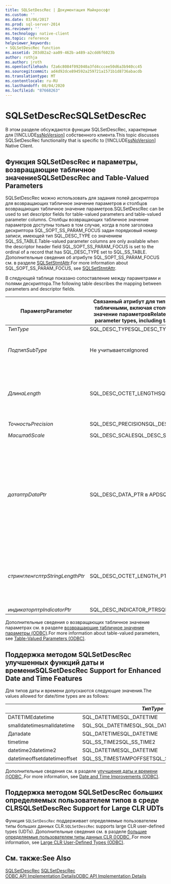 ```yaml
---
title: SQLSetDescRec | Документация Майкрософт
ms.custom: ''
ms.date: 03/06/2017
ms.prod: sql-server-2014
ms.reviewer: ''
ms.technology: native-client
ms.topic: reference
helpviewer_keywords:
- SQLSetDescRec function
ms.assetid: 203d02a2-aa09-462b-a489-a2cdd6f6023b
author: rothja
ms.author: jroth
ms.openlocfilehash: f2a6c8084f092040a3fd4cccee50d6a3b940cc45
ms.sourcegitcommit: ad4d92dce894592a259721a1571b1d8736abacdb
ms.translationtype: MT
ms.contentlocale: ru-RU
ms.lasthandoff: 08/04/2020
ms.locfileid: "87668263"
---
```

# <a name="sqlsetdescrec"></a><span data-ttu-id="38f52-102">SQLSetDescRec</span><span class="sxs-lookup"><span data-stu-id="38f52-102">SQLSetDescRec</span></span>
  <span data-ttu-id="38f52-103">В этом разделе обсуждаются функции SQLSetDescRec, характерные для [!INCLUDE[ssNoVersion](../../includes/ssnoversion-md.md)] собственного клиента.</span><span class="sxs-lookup"><span data-stu-id="38f52-103">This topic discusses SQLSetDescRec functionality that is specific to [!INCLUDE[ssNoVersion](../../includes/ssnoversion-md.md)] Native Client.</span></span>  
  
## <a name="sqlsetdescrec-and-table-valued-parameters"></a><span data-ttu-id="38f52-104">Функция SQLSetDescRec и параметры, возвращающие табличное значение</span><span class="sxs-lookup"><span data-stu-id="38f52-104">SQLSetDescRec and Table-Valued Parameters</span></span>  
 <span data-ttu-id="38f52-105">SQLSetDescRec можно использовать для задания полей дескриптора для возвращающих табличное значение параметров и столбцов возвращающих табличное значение параметров.</span><span class="sxs-lookup"><span data-stu-id="38f52-105">SQLSetDescRec can be used to set descriptor fields for table-valued parameters and table-valued parameter columns.</span></span> <span data-ttu-id="38f52-106">Столбцы возвращающих табличное значение параметров доступны только в том случае, когда в поле заголовка дескриптора SQL_SOPT_SS_PARAM_FOCUS задан порядковый номер записи, имеющей тип SQL_DESC_TYPE со значением SQL_SS_TABLE.</span><span class="sxs-lookup"><span data-stu-id="38f52-106">Table-valued parameter columns are only available when the descriptor header field SQL_SOPT_SS_PARAM_FOCUS is set to the ordinal of a record that has SQL_DESC_TYPE set to SQL_SS_TABLE.</span></span> <span data-ttu-id="38f52-107">Дополнительные сведения об атрибуте SQL_SOPT_SS_PARAM_FOCUS см. в разделе [SQLSetStmtAttr](sqlsetstmtattr.md).</span><span class="sxs-lookup"><span data-stu-id="38f52-107">For more information about SQL_SOPT_SS_PARAM_FOCUS, see [SQLSetStmtAttr](sqlsetstmtattr.md).</span></span>  
  
 <span data-ttu-id="38f52-108">В следующей таблице показано сопоставление между параметрами и полями дескриптора.</span><span class="sxs-lookup"><span data-stu-id="38f52-108">The following table describes the mapping between parameters and descriptor fields.</span></span>  
  
|<span data-ttu-id="38f52-109">Параметр</span><span class="sxs-lookup"><span data-stu-id="38f52-109">Parameter</span></span>|<span data-ttu-id="38f52-110">Связанный атрибут для типов параметров, не являющихся табличными, включая столбцы возвращающих табличное значение параметров</span><span class="sxs-lookup"><span data-stu-id="38f52-110">Related attribute for non-table-valued parameter types, including table-valued parameter columns</span></span>|<span data-ttu-id="38f52-111">Связанные атрибуты для возвращающих табличное значение параметров</span><span class="sxs-lookup"><span data-stu-id="38f52-111">Related attribute for table-valued parameters</span></span>|  
|---------------|--------------------------------------------------------------------------------------------------------|----------------------------------------------------|  
|<span data-ttu-id="38f52-112">*Тип*</span><span class="sxs-lookup"><span data-stu-id="38f52-112">*Type*</span></span>|<span data-ttu-id="38f52-113">SQL_DESC_TYPE</span><span class="sxs-lookup"><span data-stu-id="38f52-113">SQL_DESC_TYPE</span></span>|<span data-ttu-id="38f52-114">SQL_SS_TABLE</span><span class="sxs-lookup"><span data-stu-id="38f52-114">SQL_SS_TABLE</span></span>|  
|<span data-ttu-id="38f52-115">*Подтип*</span><span class="sxs-lookup"><span data-stu-id="38f52-115">*SubType*</span></span>|<span data-ttu-id="38f52-116">Не учитывается</span><span class="sxs-lookup"><span data-stu-id="38f52-116">Ignored</span></span>|<span data-ttu-id="38f52-117">Для записей типа SQL_DATETIME и SQL_INTERVAL этот атрибут должен иметь значение SQL_DESC_DATETIME_INTERVAL_CODE.</span><span class="sxs-lookup"><span data-stu-id="38f52-117">For records of type SQL_DATETIME or SQL_INTERVAL, set this to SQL_DESC_DATETIME_INTERVAL_CODE.</span></span>|  
|<span data-ttu-id="38f52-118">*Длина*</span><span class="sxs-lookup"><span data-stu-id="38f52-118">*Length*</span></span>|<span data-ttu-id="38f52-119">SQL_DESC_OCTET_LENGTH</span><span class="sxs-lookup"><span data-stu-id="38f52-119">SQL_DESC_OCTET_LENGTH</span></span>|<span data-ttu-id="38f52-120">Длина имени типа параметра, возвращающего табличное значение.</span><span class="sxs-lookup"><span data-stu-id="38f52-120">The length of the table-valued parameter type name.</span></span> <span data-ttu-id="38f52-121">Значение может быть равно SQL_NTS, если имя типа представляет собой строку, завершающуюся нулевым символом, или 0, если имя типа параметра, возвращающего табличное значение, не требуется.</span><span class="sxs-lookup"><span data-stu-id="38f52-121">This can be SQL_NTS if the type name is null terminated, or zero if the table-valued parameter type name is not required.</span></span>|  
|<span data-ttu-id="38f52-122">*Точность*</span><span class="sxs-lookup"><span data-stu-id="38f52-122">*Precision*</span></span>|<span data-ttu-id="38f52-123">SQL_DESC_PRECISION</span><span class="sxs-lookup"><span data-stu-id="38f52-123">SQL_DESC_PRECISION</span></span>|<span data-ttu-id="38f52-124">SQL_DESC_ARRAY_SIZE</span><span class="sxs-lookup"><span data-stu-id="38f52-124">SQL_DESC_ARRAY_SIZE</span></span>|  
|<span data-ttu-id="38f52-125">*Масштаб*</span><span class="sxs-lookup"><span data-stu-id="38f52-125">*Scale*</span></span>|<span data-ttu-id="38f52-126">SQL_DESC_SCALE</span><span class="sxs-lookup"><span data-stu-id="38f52-126">SQL_DESC_SCALE</span></span>|<span data-ttu-id="38f52-127">Не используется.</span><span class="sxs-lookup"><span data-stu-id="38f52-127">Unused.</span></span> <span data-ttu-id="38f52-128">Значение этого параметра должно быть равно 0.</span><span class="sxs-lookup"><span data-stu-id="38f52-128">This parameter should be zero.</span></span>|  
|<span data-ttu-id="38f52-129">*датаптр*</span><span class="sxs-lookup"><span data-stu-id="38f52-129">*DataPtr*</span></span>|<span data-ttu-id="38f52-130">SQL_DESC_DATA_PTR в APD</span><span class="sxs-lookup"><span data-stu-id="38f52-130">SQL_DESC_DATA_PTR in APD</span></span>|<span data-ttu-id="38f52-131">SQL_CA_SS_TYPE_NAME</span><span class="sxs-lookup"><span data-stu-id="38f52-131">SQL_CA_SS_TYPE_NAME</span></span><br /><br /> <span data-ttu-id="38f52-132">Этот параметр не является обязательным для вызова хранимых процедур; если он не требуется, можно задать значение NULL.</span><span class="sxs-lookup"><span data-stu-id="38f52-132">This parameter is optional for stored procedure calls, and NULL can be specified if it is not required.</span></span> <span data-ttu-id="38f52-133">Параметр должен быть задан для инструкций SQL, не являющихся вызовами процедур.</span><span class="sxs-lookup"><span data-stu-id="38f52-133">This parameter must be specified for SQL statements that are not procedure calls.</span></span><br /><br /> <span data-ttu-id="38f52-134">*Датаптр* также служит уникальным значением, которое приложение может использовать для обнаружения этого возвращающего табличное значение параметра, если используется привязка переменных строк.</span><span class="sxs-lookup"><span data-stu-id="38f52-134">*DataPtr* also serves as a unique value that the application can use to identify this table-valued parameter when variable row binding is used.</span></span>|  
|<span data-ttu-id="38f52-135">*стрингленгсптр*</span><span class="sxs-lookup"><span data-stu-id="38f52-135">*StringLengthPtr*</span></span>|<span data-ttu-id="38f52-136">SQL_DESC_OCTET_LENGTH_PTR</span><span class="sxs-lookup"><span data-stu-id="38f52-136">SQL_DESC_OCTET_LENGTH_PTR</span></span>|<span data-ttu-id="38f52-137">SQL_DESC_OCTET_LENGTH_PTR</span><span class="sxs-lookup"><span data-stu-id="38f52-137">SQL_DESC_OCTET_LENGTH_PTR</span></span><br /><br /> <span data-ttu-id="38f52-138">Для параметра, возвращающего табличное значение, этот параметр равен числу строк для переноса или значению SQL_DATA_AT_EXEC.</span><span class="sxs-lookup"><span data-stu-id="38f52-138">For a table-valued parameter, this is the number of rows to transfer or SQL_DATA_AT_EXEC.</span></span> <span data-ttu-id="38f52-139">Это указатель на значение, которое содержит число строк для перемещения с помощью SQLExecDirect.</span><span class="sxs-lookup"><span data-stu-id="38f52-139">This is a pointer to a value that holds the number of rows to transfer with SQLExecDirect.</span></span>|  
|<span data-ttu-id="38f52-140">*индикаторптр*</span><span class="sxs-lookup"><span data-stu-id="38f52-140">*IndicatorPtr*</span></span>|<span data-ttu-id="38f52-141">SQL_DESC_INDICATOR_PTR</span><span class="sxs-lookup"><span data-stu-id="38f52-141">SQL_DESC_INDICATOR_PTR</span></span>|<span data-ttu-id="38f52-142">SQL_DESC_INDICATOR_PTR</span><span class="sxs-lookup"><span data-stu-id="38f52-142">SQL_DESC_INDICATOR_PTR</span></span>|  
  
 <span data-ttu-id="38f52-143">Дополнительные сведения о возвращающих табличное значение параметрах см. в разделе [возвращающие табличное значение параметры &#40;ODBC&#41;](../native-client-odbc-table-valued-parameters/table-valued-parameters-odbc.md).</span><span class="sxs-lookup"><span data-stu-id="38f52-143">For more information about table-valued parameters, see [Table-Valued Parameters &#40;ODBC&#41;](../native-client-odbc-table-valued-parameters/table-valued-parameters-odbc.md).</span></span>  
  
## <a name="sqlsetdescrec-support-for-enhanced-date-and-time-features"></a><span data-ttu-id="38f52-144">Поддержка методом SQLSetDescRec улучшенных функций даты и времени</span><span class="sxs-lookup"><span data-stu-id="38f52-144">SQLSetDescRec Support for Enhanced Date and Time Features</span></span>  
 <span data-ttu-id="38f52-145">Для типов даты и времени допускаются следующие значения.</span><span class="sxs-lookup"><span data-stu-id="38f52-145">The values allowed for date/time types are as follows:</span></span>  
  
||<span data-ttu-id="38f52-146">*Тип*</span><span class="sxs-lookup"><span data-stu-id="38f52-146">*Type*</span></span>|<span data-ttu-id="38f52-147">*Подтип*</span><span class="sxs-lookup"><span data-stu-id="38f52-147">*SubType*</span></span>|<span data-ttu-id="38f52-148">*Длина*</span><span class="sxs-lookup"><span data-stu-id="38f52-148">*Length*</span></span>|<span data-ttu-id="38f52-149">*Точность*</span><span class="sxs-lookup"><span data-stu-id="38f52-149">*Precision*</span></span>|<span data-ttu-id="38f52-150">*Масштаб*</span><span class="sxs-lookup"><span data-stu-id="38f52-150">*Scale*</span></span>|  
|-|------------|---------------|--------------|-----------------|-------------|  
|<span data-ttu-id="38f52-151">DATETIME</span><span class="sxs-lookup"><span data-stu-id="38f52-151">datetime</span></span>|<span data-ttu-id="38f52-152">SQL_DATETIME</span><span class="sxs-lookup"><span data-stu-id="38f52-152">SQL_DATETIME</span></span>|<span data-ttu-id="38f52-153">SQL_CODE_TIMESTAMP</span><span class="sxs-lookup"><span data-stu-id="38f52-153">SQL_CODE_TIMESTAMP</span></span>|<span data-ttu-id="38f52-154">4</span><span class="sxs-lookup"><span data-stu-id="38f52-154">4</span></span>|<span data-ttu-id="38f52-155">3</span><span class="sxs-lookup"><span data-stu-id="38f52-155">3</span></span>|<span data-ttu-id="38f52-156">3</span><span class="sxs-lookup"><span data-stu-id="38f52-156">3</span></span>|  
|<span data-ttu-id="38f52-157">smalldatetime</span><span class="sxs-lookup"><span data-stu-id="38f52-157">smalldatetime</span></span>|<span data-ttu-id="38f52-158">SQL_SQL_DATETIME</span><span class="sxs-lookup"><span data-stu-id="38f52-158">SQL_SQL_DATETIME</span></span>|<span data-ttu-id="38f52-159">SQL_CODE_TIMESTAMP</span><span class="sxs-lookup"><span data-stu-id="38f52-159">SQL_CODE_TIMESTAMP</span></span>|<span data-ttu-id="38f52-160">8</span><span class="sxs-lookup"><span data-stu-id="38f52-160">8</span></span>|<span data-ttu-id="38f52-161">0</span><span class="sxs-lookup"><span data-stu-id="38f52-161">0</span></span>|<span data-ttu-id="38f52-162">0</span><span class="sxs-lookup"><span data-stu-id="38f52-162">0</span></span>|  
|<span data-ttu-id="38f52-163">Дата</span><span class="sxs-lookup"><span data-stu-id="38f52-163">date</span></span>|<span data-ttu-id="38f52-164">SQL_DATETIME</span><span class="sxs-lookup"><span data-stu-id="38f52-164">SQL_DATETIME</span></span>|<span data-ttu-id="38f52-165">SQL_CODE_DATE</span><span class="sxs-lookup"><span data-stu-id="38f52-165">SQL_CODE_DATE</span></span>|<span data-ttu-id="38f52-166">6</span><span class="sxs-lookup"><span data-stu-id="38f52-166">6</span></span>|<span data-ttu-id="38f52-167">0</span><span class="sxs-lookup"><span data-stu-id="38f52-167">0</span></span>|<span data-ttu-id="38f52-168">0</span><span class="sxs-lookup"><span data-stu-id="38f52-168">0</span></span>|  
|<span data-ttu-id="38f52-169">time</span><span class="sxs-lookup"><span data-stu-id="38f52-169">time</span></span>|<span data-ttu-id="38f52-170">SQL_SS_TIME2</span><span class="sxs-lookup"><span data-stu-id="38f52-170">SQL_SS_TIME2</span></span>|<span data-ttu-id="38f52-171">0</span><span class="sxs-lookup"><span data-stu-id="38f52-171">0</span></span>|<span data-ttu-id="38f52-172">10</span><span class="sxs-lookup"><span data-stu-id="38f52-172">10</span></span>|<span data-ttu-id="38f52-173">0..7</span><span class="sxs-lookup"><span data-stu-id="38f52-173">0..7</span></span>|<span data-ttu-id="38f52-174">0..7</span><span class="sxs-lookup"><span data-stu-id="38f52-174">0..7</span></span>|  
|<span data-ttu-id="38f52-175">datetime2</span><span class="sxs-lookup"><span data-stu-id="38f52-175">datetime2</span></span>|<span data-ttu-id="38f52-176">SQL_DATETIME</span><span class="sxs-lookup"><span data-stu-id="38f52-176">SQL_DATETIME</span></span>|<span data-ttu-id="38f52-177">SQL_CODE_TIMESTAMP</span><span class="sxs-lookup"><span data-stu-id="38f52-177">SQL_CODE_TIMESTAMP</span></span>|<span data-ttu-id="38f52-178">16</span><span class="sxs-lookup"><span data-stu-id="38f52-178">16</span></span>|<span data-ttu-id="38f52-179">0..7</span><span class="sxs-lookup"><span data-stu-id="38f52-179">0..7</span></span>|<span data-ttu-id="38f52-180">0..7</span><span class="sxs-lookup"><span data-stu-id="38f52-180">0..7</span></span>|  
|<span data-ttu-id="38f52-181">datetimeoffset</span><span class="sxs-lookup"><span data-stu-id="38f52-181">datetimeoffset</span></span>|<span data-ttu-id="38f52-182">SQL_SS_TIMESTAMPOFFSET</span><span class="sxs-lookup"><span data-stu-id="38f52-182">SQL_SS_TIMESTAMPOFFSET</span></span>|<span data-ttu-id="38f52-183">0</span><span class="sxs-lookup"><span data-stu-id="38f52-183">0</span></span>|<span data-ttu-id="38f52-184">20</span><span class="sxs-lookup"><span data-stu-id="38f52-184">20</span></span>|<span data-ttu-id="38f52-185">0..7</span><span class="sxs-lookup"><span data-stu-id="38f52-185">0..7</span></span>|<span data-ttu-id="38f52-186">0..7</span><span class="sxs-lookup"><span data-stu-id="38f52-186">0..7</span></span>|  
  
 <span data-ttu-id="38f52-187">Дополнительные сведения см. в разделе [улучшения даты и времени &#40;&#41;ODBC ](../native-client-odbc-date-time/date-and-time-improvements-odbc.md).</span><span class="sxs-lookup"><span data-stu-id="38f52-187">For more information, see [Date and Time Improvements &#40;ODBC&#41;](../native-client-odbc-date-time/date-and-time-improvements-odbc.md).</span></span>  
  
## <a name="sqlsetdescrec-support-for-large-clr-udts"></a><span data-ttu-id="38f52-188">Поддержка методом SQLSetDescRec больших определяемых пользователем типов в среде CLR</span><span class="sxs-lookup"><span data-stu-id="38f52-188">SQLSetDescRec Support for Large CLR UDTs</span></span>  
 <span data-ttu-id="38f52-189">Функция `SQLSetDescRec` поддерживает определяемые пользователем типы больших данных CLR.</span><span class="sxs-lookup"><span data-stu-id="38f52-189">`SQLSetDescRec` supports large CLR user-defined types (UDTs).</span></span> <span data-ttu-id="38f52-190">Дополнительные сведения см. в разделе [большие определяемые пользователем типы данных CLR &#40;&#41;ODBC ](../native-client/odbc/large-clr-user-defined-types-odbc.md).</span><span class="sxs-lookup"><span data-stu-id="38f52-190">For more information, see [Large CLR User-Defined Types &#40;ODBC&#41;](../native-client/odbc/large-clr-user-defined-types-odbc.md).</span></span>  
  
## <a name="see-also"></a><span data-ttu-id="38f52-191">См. также:</span><span class="sxs-lookup"><span data-stu-id="38f52-191">See Also</span></span>  
 <span data-ttu-id="38f52-192">[SQLSetDescRec](https://go.microsoft.com/fwlink/?LinkId=80704) </span><span class="sxs-lookup"><span data-stu-id="38f52-192">[SQLSetDescRec](https://go.microsoft.com/fwlink/?LinkId=80704) </span></span>  
 [<span data-ttu-id="38f52-193">ODBC API Implementation Details</span><span class="sxs-lookup"><span data-stu-id="38f52-193">ODBC API Implementation Details</span></span>](odbc-api-implementation-details.md)  
  
  
